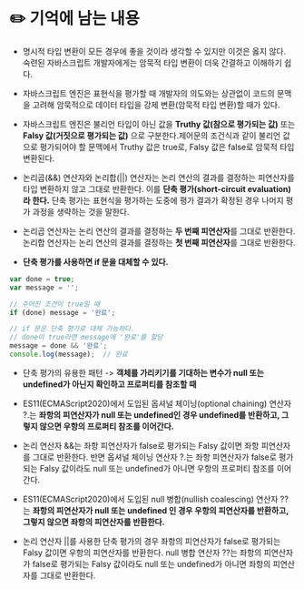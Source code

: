 # ✏️ 기억에 남는 내용
* 명시적 타입 변환이 모든 경우에 좋을 것이라 생각할 수 있지만 이것은 옳지 않다. 숙련된 자바스크립트 개발자에게는 암묵적 타입 변환이 더욱 간결하고 이해하기 쉽다.

* 자바스크립트 엔진은 표현식을 평가할 때 개발자의 의도와는 상관없이 코드의 문맥을 고려해 암묵적으로 데이터 타입을 강제 변환(암묵적 타입 변환)할 때가 있다.

* 자바스크립트 엔진은 불리언 타입이 아닌 값을 **Truthy 값(참으로 평가되는 값)** 또는 **Falsy 값(거짓으로 평가되는 값)** 으로 구분한다.제어문의 조건식과 같이 불리언 값으로 평가되어야 할 문맥에서 Truthy 값은 true로, Falsy 값은 false로 암묵적 타입 변환된다.

* 논리곱(&&) 연산자와 논리합(||) 연산자는 논리 연산의 결과를 결정하는 피연산자를 타입 변환하지 않고 그대로 반환한다. 이를 **단축 평가(short-circuit evaluation)라 한다.** 단축 평가는 표현식을 평가하는 도중에 평가 결과가 확정된 경우 나머지 평가 과정을 생략하는 것을 말한다.

* 논리곱 연산자는 논리 연산의 결과를 결정하는 **두 번째 피연산자**를 그대로 반환한다. 논리합 연산자는 논리 연산의 결과를 결정하는 **첫 번째 피연산자**를 그대로 반환한다.

* **단축 평가를 사용하면 if 문을 대체할 수 있다.**

```javascript
var done = true;
var message = '';

// 주어진 조건이 true일 때
if (done) message = '완료';

// if 문은 단축 평가로 대체 가능하다.
// done이 true라면 message에 '완료'를 할당
message = done && '완료';
console.log(message);  // 완료
```

* 단축 평가의 유용한 패턴 -> **객체를 가리키기를 기대하는 변수가 null 또는 undefined가 아닌지 확인하고 프로퍼티를 참조할 때**

* ES11(ECMAScript2020)에서 도입된 옵셔널 체이닝(optional chaining) 연산자 ?.는 **좌항의 피연산자가 null 또는 undefined인 경우 undefined를 반환하고, 그렇지 않으면 우항의 프로퍼티 참조를 이어간다.**

* 논리 연산자 &&는 좌항 피연산자가 false로 평가되는 Falsy 값이면 좌항 피연산자를 그대로 반환한다. 반면 옵셔널 체이닝 연산자 ?.는 좌항 피연산자가 false로 평가되는 Falsy 값이라도 null 또는 undefined가 아니면 우항의 프로퍼티 참조를 이어간다.

* ES11(ECMAScript2020)에서 도입된 null 병합(nullish coalescing) 연산자 ??는 **좌항의 피연산자가 null 또는 undefined 인 경우 우항의 피연산자를 반환하고, 그렇지 않으면 좌항의 피연산자를 반환한다.**

* 논리 연산자 ||를 사용한 단축 평가의 경우 좌항의 피연산자가 false로 평가되는 Falsy 값이면 우항의 피연산자를 반환한다. null 병합 연산자 ??는 좌항의 피연산자가 false로 평가되는 Falsy 값이라도 null 또는 undefined가 아니면 좌항의 피연산자를 그대로 반환한다.